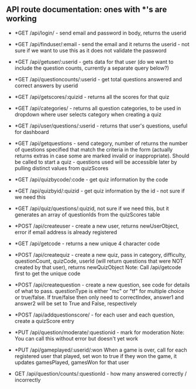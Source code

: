 ## API route documentation:  ones with *'s are working 

*  *GET /api/login/ - send email and password in body, returns the userid 

* *GET /api/finduser/:email - send the email and it returns the userid - not sure if we want to use this as it does not validate the password

* *GET /api/getuser/:userid - gets data for that user (do we want to include the question counts, currently a separate query below?) 

* *GET /api/questioncounts/:userid - get total questions answered and correct answers by userid 

* *GET /api/getscores/:quizid - returns all the scores for that quiz

* *GET /api/categories/  - returns all question categories, to be used in dropdown where user selects category when creating a quiz 

* *GET /api/user/questions/:userid - returns that user's questions, useful for dashboard 

* *GET /api/getquestions - send category, number of returns the number of questions specified that match the criteria in the form (actually returns extras in case some are marked invalid or inappropriate).  Should be called to start a quiz - questions used will be accessible later by pulling distinct values from quizScores 

* *GET /api/quizbycode/:code - get quiz information by the code 
* *GET /api/quizbyid/:quizid - get quiz information by the id - not sure if we need this 

* *GET /api/quiz/questions/:quizid, not sure if we need this, but it generates an array of questionIds from the quizScores table  
 
* *POST /api/createuser - create a new user, returns newUserObject, error if email address is already registered 

* *GET /api/getcode - returns a new unique 4 character code 

* *POST /api/createquiz - create a new quiz, pass in category, difficulty, questionCount, quizCode, userId (will return questions that were NOT created by that user), returns newQuizObject
Note:  Call /api/getcode first to get the unique code 

* *POST /api/createquestion - create a new question, see code for details of what to pass.  questionType is either "mc" or "tf" for multiple choice or true/false.  If true/false then only need to correctIndex, answer1 and answer2 will be set to True and False, respectively 

* *POST /api/addquestionscore/ - for each user and each question, create a quizScore entry 

* *PUT /api/question/moderate/:questionid - mark for moderation
   Note:  You can call this without error but doesn't yet work 

* *PUT /api/gameplayed/:userid/:won  When a game is over, call for each registered user that played, set won to true if they won the game, it updates gamesPlayed, gamesWon for that user 

*  GET /api/question/counts/:questionId -  how many answered
    correctly / incorrectly 
